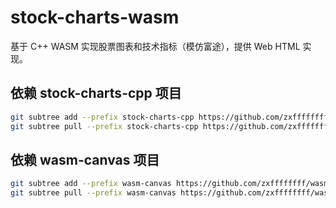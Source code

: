 # stock-charts-wasm
 基于 C++ WASM 实现股票图表和技术指标（模仿富途），提供 Web HTML 实现。

## 依赖 stock-charts-cpp 项目
```bash
git subtree add --prefix stock-charts-cpp https://github.com/zxffffffff/stock-charts-cpp.git main --squash
git subtree pull --prefix stock-charts-cpp https://github.com/zxffffffff/stock-charts-cpp.git main --squash
```

## 依赖 wasm-canvas 项目
```bash
git subtree add --prefix wasm-canvas https://github.com/zxffffffff/wasm-canvas.git master --squash
git subtree pull --prefix wasm-canvas https://github.com/zxffffffff/wasm-canvas.git master --squash
```
